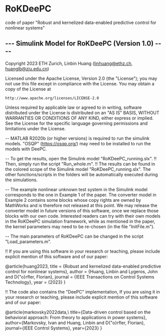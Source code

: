 # RoKDeePC
code of paper "Robust and kernelized data-enabled predictive control for nonlinear systems"

--- Simulink Model for RoKDeePC (Version 1.0) ----
--------------------------------------------------

Copyright 2023 ETH Zurich, Linbin Huang (linhuang@ethz.ch, huanglb@zju.edu.cn)

Licensed under the Apache License, Version 2.0 (the "License");
you may not use this file except in compliance with the License.
You may obtain a copy of the License at

    http://www.apache.org/licenses/LICENSE-2.0

Unless required by applicable law or agreed to in writing, software
distributed under the License is distributed on an "AS IS" BASIS,
WITHOUT WARRANTIES OR CONDITIONS OF ANY KIND, either express or implied.
See the License for the specific language governing permissions and
limitations under the License.

-- MATLAB R2020b (or higher versions) is required to run the simulink models. 
   "OSQP" (https://osqp.org/) may need to be installed to run the models with DeePC.

-- To get the results, open the Simulink model "RoKDeePC_running.slx".
!! Then, simply run the script "Run_whole.m".
!! The results can be found in the colored scope of the Simulink model "RoKDeePC_running.slx".
   The other functions/scripts in the folders will be automatically executed during the simulations.

-- The example nonlinear unknown test system in the Simulink model corresponds to the one in Example 1 of the paper.
   The converter model in Example 2 contains some blocks whose copy rights are owned by MathWorks and is therefore not released at this point.
   We may release the converter model in future versions of this software, once we replace those blocks with our own code.
   Interested readers can try with their own models in the RoKDeePC simulation framework, while as mentioned in the paper,
   the kernel parameters may need to be re-chosen (in the file "InitFile.m").
   
-- The main parameters of RoKDeePC can be changed in the script "Load_parameters.m".

!! If you are using this software in your research or teaching, please include explicit mention of this software and of our paper:

@article{huang2023,
  title   =  {Robust and kernelized data-enabled predictive control for nonlinear systems},
  author  =  {Huang, Linbin and Lygeros, John and D{\"o}rfler, Florian},
  journal =  {IEEE Transactions on Control Systems Technology},
  year    =  {2023}
}

!! The code also contains the "DeePC" implementation, If you are using it in your research or teaching, 
   please include explicit mention of this software and of our paper:

@article{markovsky2022data,\\
  title={Data-driven control based on the behavioral approach: From theory to applications in power systems},
  author={Markovsky, Ivan and Huang, Linbin and D{\"o}rfler, Florian},
  journal={IEEE Control Systems},
  year={2023}
}
